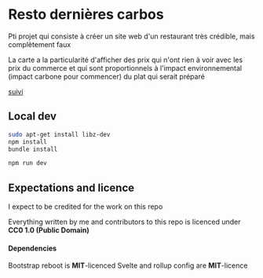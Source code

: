 # Resto dernières carbos

Pti projet qui consiste à créer un site web d'un restaurant très crédible, mais complètement faux

La carte a la particularité d'afficher des prix qui n'ont rien à voir avec les prix du commerce et qui sont proportionnels à l'impact environnemental (impact carbone pour commencer) du plat qui serait préparé


[suivi](https://github.com/DavidBruant/resto-dernieres-carbo/projects/1?fullscreen=true)


## Local dev

```sh
sudo apt-get install libz-dev 
npm install
bundle install

npm run dev
```


## Expectations and licence

I expect to be credited for the work on this repo

Everything written by me and contributors to this repo is licenced under **CC0 1.0 (Public Domain)**


#### Dependencies

Bootstrap reboot is **MIT**-licenced
Svelte and rollup config are **MIT**-licence
